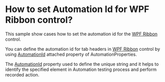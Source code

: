 # How to set Automation Id for WPF Ribbon control?

This sample show cases how to set the automation id for the [WPF Ribbon](https://www.syncfusion.com/wpf-controls/ribbon) control.

You can define the automation id for tab headers in [WPF Ribbon](https://www.syncfusion.com/wpf-controls/ribbon) 
control by using [AutomationId](https://docs.microsoft.com/en-us/dotnet/framework/ui-automation/use-the-automationid-property) attached property of AutomationProperties.

The [AutomationId](https://docs.microsoft.com/en-us/dotnet/framework/ui-automation/use-the-automationid-property) property used to define the unique string and it helps to identify the specified element in Automation testing process and perform recorded action.
